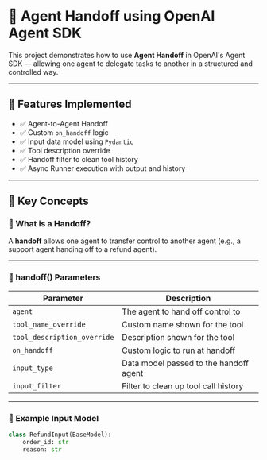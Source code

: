# 🤖 Agent Handoff using OpenAI Agent SDK

This project demonstrates how to use **Agent Handoff** in OpenAI's Agent SDK — allowing one agent to delegate tasks to another in a structured and controlled way.

---

## 🚀 Features Implemented

- ✅ Agent-to-Agent Handoff
- ✅ Custom `on_handoff` logic
- ✅ Input data model using `Pydantic`
- ✅ Tool description override
- ✅ Handoff filter to clean tool history
- ✅ Async Runner execution with output and history

---

## 🧠 Key Concepts

### 🔁 What is a Handoff?
A **handoff** allows one agent to transfer control to another agent (e.g., a support agent handing off to a refund agent).

---

### 🧰 handoff() Parameters

| Parameter               | Description |
|------------------------|-------------|
| `agent`                | The agent to hand off control to |
| `tool_name_override`   | Custom name shown for the tool |
| `tool_description_override` | Description shown for the tool |
| `on_handoff`           | Custom logic to run at handoff |
| `input_type`           | Data model passed to the handoff agent |
| `input_filter`         | Filter to clean up tool call history |

---

### 🧾 Example Input Model
```python
class RefundInput(BaseModel):
    order_id: str
    reason: str
